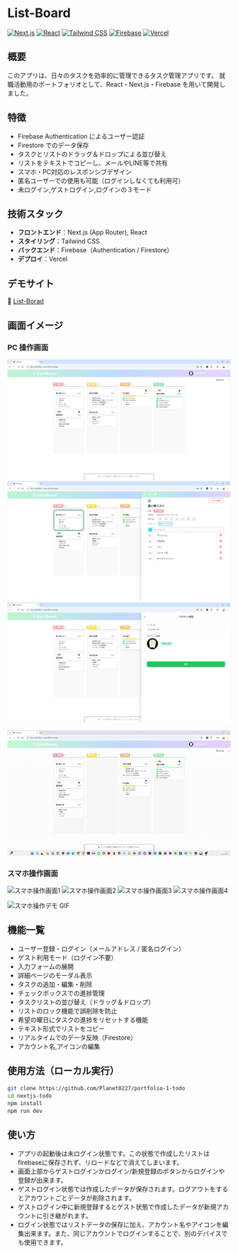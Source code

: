 # List-Board

[![Next.js](https://img.shields.io/badge/Next.js-000000?style=flat\&logo=next.js\&logoColor=white)](https://nextjs.org) [![React](https://img.shields.io/badge/React-20232A?style=flat\&logo=react\&logoColor=61DAFB)](https://reactjs.org) [![Tailwind CSS](https://img.shields.io/badge/Tailwind_CSS-38B2AC?style=flat\&logo=tailwind-css\&logoColor=white)](https://tailwindcss.com) [![Firebase](https://img.shields.io/badge/Firebase-FFCA28?style=flat\&logo=firebase\&logoColor=black)](https://firebase.google.com) [![Vercel](https://img.shields.io/badge/Vercel-000000?style=flat\&logo=vercel\&logoColor=white)](https://vercel.com)

## 概要

このアプリは、日々のタスクを効率的に管理できるタスク管理アプリです。
就職活動用のポートフォリオとして、React・Next.js・Firebase を用いて開発しました。

## 特徴

* Firebase Authentication によるユーザー認証
* Firestore でのデータ保存
* タスクとリストのドラッグ＆ドロップによる並び替え
* リストをテキストでコピーし、メールやLINE等で共有
* スマホ・PC対応のレスポンシブデザイン
* 匿名ユーザーでの使用も可能（ログインしなくても利用可）
* 未ログイン,ゲストログイン,ログインの３モード

## 技術スタック

* **フロントエンド**：Next.js (App Router), React
* **スタイリング**：Tailwind CSS
* **バックエンド**：Firebase（Authentication / Firestore）
* **デプロイ**：Vercel

## デモサイト

🔗 [List-Borad](https://portfolio-1-todo-6f2i.vercel.app/)

## 画面イメージ

### PC 操作画面

![PC 操作画面1](./public/images/demo-pc-1.png) ![PC 操作画面2](./public/images/demo-pc-2.png) ![PC 操作画面3](./public/images/demo-pc-3.png)

![PC 操作デモ GIF](./public/images/demo-pc-1.gif)

### スマホ操作画面

![スマホ操作画面1](./public/images/demo-sp-1.png) ![スマホ操作画面2](./public/images/demo-sp-2.png) ![スマホ操作画面3](./public/images/demo-sp-3.png) ![スマホ操作画面4](./public/images/demo-sp-4.png)

![スマホ操作デモ GIF](./public/images/demo-sp-1.gif)

## 機能一覧

* ユーザー登録・ログイン（メールアドレス / 匿名ログイン）
* ゲスト利用モード（ログイン不要）
* 入力フォームの展開
* 詳細ページのモーダル表示
* タスクの追加・編集・削除
* チェックボックスでの進捗管理
* タスクリストの並び替え（ドラッグ＆ドロップ）
* リストのロック機能で誤削除を防止
* 希望の曜日にタスクの進捗をリセットする機能
* テキスト形式でリストをコピー
* リアルタイムでのデータ反映（Firestore）
* アカウント名,アイコンの編集

## 使用方法（ローカル実行）

```bash
git clone https://github.com/Planet0227/portfolio-1-todo
cd nextjs-todo
npm install
npm run dev
```

## 使い方

* アプリの起動後は未ログイン状態です。この状態で作成したリストはfirebaseに保存されず、リロードなどで消えてしまいます。
* 画面上部からゲストログインかログイン/新規登録のボタンからログインや登録が出来ます。
* ゲストログイン状態では作成したデータが保存されます。ログアウトをするとアカウントごとデータが削除されます。
* ゲストログイン中に新規登録するとゲスト状態で作成したデータが新規アカウントに引き継がれます。
* ログイン状態ではリストデータの保存に加え、アカウント名やアイコンを編集出来ます。また、同じアカウントでログインすることで、別のデバイスでも使用できます。

